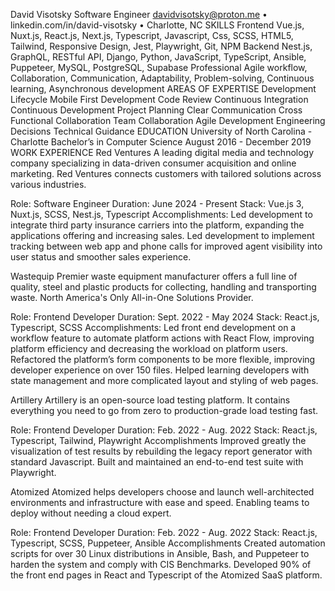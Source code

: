 David Visotsky
Software Engineer
davidvisotsky@proton.me • linkedin.com/in/david-visotsky • Charlotte, NC
SKILLS
Frontend
Vue.js, Nuxt.js, React.js, Next.js, Typescript, Javascript, Css, SCSS, HTML5, Tailwind, Responsive Design, Jest, Playwright, Git, NPM
Backend
Nest.js, GraphQL, RESTful API, Django, Python, JavaScript, TypeScript, Ansible, Puppeteer, MySQL, PostgreSQL, Supabase
Professional
Agile workflow, Collaboration, Communication, Adaptability, Problem-solving, Continuous learning, Asynchronous development
AREAS OF EXPERTISE
Development Lifecycle Mobile First Development Code Review
Continuous Integration Continuous Development Project Planning
Clear Communication Cross Functional Collaboration Team Collaboration
Agile Development Engineering Decisions Technical Guidance
EDUCATION
University of North Carolina - Charlotte
Bachelor’s in Computer Science
August 2016 - December 2019
WORK EXPERIENCE
Red Ventures
A leading digital media and technology company specializing in data-driven consumer acquisition and
online marketing. Red Ventures connects customers with tailored solutions across various industries.

Role: Software Engineer
Duration: June 2024 - Present
Stack: Vue.js 3, Nuxt.js, SCSS, Nest.js, Typescript
Accomplishments:
Led development to integrate third party insurance carriers into the platform, expanding the applications offering and increasing sales.
Led development to implement tracking between web app and phone calls for improved agent visibility into user status and smoother sales experience.

Wastequip
Premier waste equipment manufacturer offers a full line of quality, steel and plastic products for
collecting, handling and transporting waste. North America's Only All-in-One Solutions Provider.

Role: Frontend Developer
Duration: Sept. 2022 - May 2024
Stack: React.js, Typescript, SCSS
Accomplishments:
Led front end development on a workflow feature to automate platform actions with React Flow, improving platform efficiency and decreasing the workload on platform users.
Refactored the platform’s form components to be more flexible, improving developer experience on over 150 files.
Helped learning developers with state management and more complicated layout and styling of web pages.

Artillery
Artillery is an open-source load testing platform. It contains everything you need to go from zero to
production-grade load testing fast.

Role: Frontend Developer
Duration: Feb. 2022 - Aug. 2022
Stack: React.js, Typescript, Tailwind, Playwright
Accomplishments
Improved greatly the visualization of test results by rebuilding the legacy report generator with standard Javascript.
Built and maintained an end-to-end test suite with Playwright.

Atomized
Atomized helps developers choose and launch well-architected environments and infrastructure with ease and speed. Enabling teams to deploy without needing a cloud expert.

Role: Frontend Developer
Duration: Feb. 2022 - Aug. 2022
Stack: React.js, Typescript, SCSS, Puppeteer, Ansible
Accomplishments
Created automation scripts for over 30 Linux distributions in Ansible, Bash, and Puppeteer to harden the system and comply with CIS Benchmarks.
Developed 90% of the front end pages in React and Typescript of the Atomized SaaS platform.
